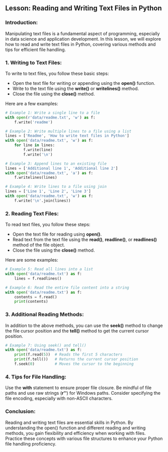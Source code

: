 ## Lesson: Reading and Writing Text Files in Python

### Introduction:
Manipulating text files is a fundamental aspect of programming, especially in data science and application development. In this lesson, we will explore how to read and write text files in Python, covering various methods and tips for efficient file handling.

### 1. Writing to Text Files:
To write to text files, you follow these basic steps:
- Open the text file for writing or appending using the **open()** function.
- Write to the text file using the **write()** or **writelines()** method.
- Close the file using the **close()** method.

Here are a few examples:
```python
# Example 1: Write a single line to a file
with open(r'data/readme.txt', 'w') as f:
    f.write('readme')

# Example 2: Write multiple lines to a file using a list
lines = ['Readme', 'How to write text files in Python']
with open('data/readme.txt', 'w') as f:
    for line in lines:
        f.write(line)
        f.write('\n')

# Example 3: Append lines to an existing file
lines = ['Additional line 1', 'Additional line 2']
with open('data/readme.txt', 'a') as f:
    f.writelines(lines)

# Example 4: Write lines to a file using join
lines = ['Line 1', 'Line 2', 'Line 3']
with open('data/readme.txt', 'w') as f:
    f.write('\n'.join(lines))
```

### 2. Reading Text Files:
To read text files, you follow these steps:
- Open the text file for reading using **open()**.
- Read text from the text file using the **read()**, **readline()**, or **readlines()** method of the file object. 
- Close the file using the **close()** method.

Here are some examples:
```python
# Example 5: Read all lines into a list
with open('data/readme.txt') as f:
    lines = f.readlines()

# Example 6: Read the entire file content into a string
with open('data/readme.txt') as f:
    contents = f.read()
    print(contents)
```

### 3. Additional Reading Methods:
In addition to the above methods, you can use the **seek()** method to change the file cursor position and the **tell()** method to get the current cursor position.
```python
# Example 7: Using seek() and tell()
with open('data/readme.txt') as f:
    print(f.read(5))  # Reads the first 5 characters
    print(f.tell())   # Returns the current cursor position
    f.seek(0)         # Moves the cursor to the beginning
```

### 4. Tips for File Handling:
Use the **with** statement to ensure proper file closure.
Be mindful of file paths and use raw strings (**r''**) for Windows paths.
Consider specifying the file encoding, especially with non-ASCII characters.

### Conclusion:
Reading and writing text files are essential skills in Python. By understanding the open() function and different reading and writing methods, you gain flexibility and efficiency when working with files. Practice these concepts with various file structures to enhance your Python file handling proficiency.
